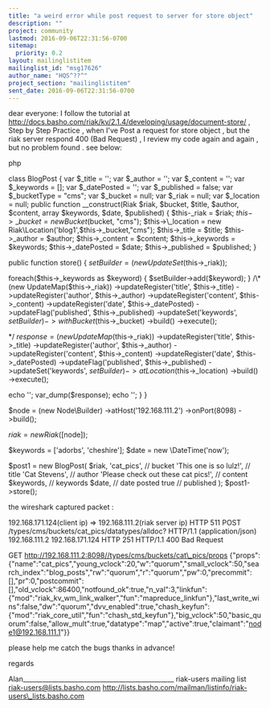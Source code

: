 ```yaml
---
title: "a weird error while post request to server for store object"
description: ""
project: community
lastmod: 2016-09-06T22:31:56-0700
sitemap:
  priority: 0.2
layout: mailinglistitem
mailinglist_id: "msg17626"
author_name: "HQS^??^"
project_section: "mailinglistitem"
sent_date: 2016-09-06T22:31:56-0700
---
```



dear everyone:
 I follow the tutorial at 
http://docs.basho.com/riak/kv/2.1.4/developing/usage/document-store/ , Step 
by Step Practice , when I've Post a request for store object , but the riak 
server respond 400 (Bad Request) , I review my code again and again , but no 
problem found . see below:

php


class BlogPost {
 var $\_title = '';
 var $\_author = '';
 var $\_content = '';
 var $\_keywords = [];
 var $\_datePosted = '';
 var $\_published = false;
 var $\_bucketType = "cms";
 var $\_bucket = null;
 var $\_riak = null;
 var $\_location = null;
 public function \_\_construct(Riak $riak, $bucket, $title, $author, $content, 
array $keywords, $date, $published)
 {
 $this-\_riak = $riak;
 $this->\_bucket = new Bucket($bucket, "cms");
 $this->\_location = new Riak\Location('blog1',$this->\_bucket,"cms");
 $this->\_title = $title;
 $this->\_author = $author;
 $this->\_content = $content;
 $this->\_keywords = $keywords;
 $this->\_datePosted = $date;
 $this->\_published = $published;
 }

 public function store()
 {
 $setBuilder = (new UpdateSet($this->\_riak));
 
 foreach($this->\_keywords as $keyword) {
 $setBuilder->add($keyword);
 }
/\*
 (new UpdateMap($this->\_riak))
 ->updateRegister('title', $this->\_title)
 ->updateRegister('author', $this->\_author)
 ->updateRegister('content', $this->\_content)
 ->updateRegister('date', $this->\_datePosted)
 ->updateFlag('published', $this->\_published)
 ->updateSet('keywords', $setBuilder)
 ->withBucket($this->\_bucket)
 ->build()
 ->execute();

\*/
 $response = (new UpdateMap($this->\_riak))
 ->updateRegister('title', $this->\_title)
 ->updateRegister('author', $this->\_author)
 ->updateRegister('content', $this->\_content)
 ->updateRegister('date', $this->\_datePosted)
 ->updateFlag('published', $this->\_published)
 ->updateSet('keywords', $setBuilder)
 ->atLocation($this->\_location)
 ->build()
 ->execute();

 echo '';
 var\_dump($response);
 echo '';
 }
}

 $node = (new Node\Builder)
 ->atHost('192.168.111.2')
 ->onPort(8098)
 ->build();

 $riak = new Riak([$node]);


$keywords = ['adorbs', 'cheshire'];
$date = new \DateTime('now');


$post1 = new BlogPost(
 $riak,
 'cat\_pics', // bucket
 'This one is so lulz!', // title
 'Cat Stevens', // author
 'Please check out these cat pics!', // content
 $keywords, // keywords
 $date, // date posted
 true // published
);
$post1->store();

the wireshark captured packet : 

 192.168.171.124(client ip) => 192.168.111.2(riak server ip) HTTP 511 
 POST /types/cms/buckets/cat\_pics/datatypes/alldoc? HTTP/1.1 (application/json)
 192.168.111.2 192.168.171.124 HTTP 251 HTTP/1.1 400 Bad Request 

 GET http://192.168.111.2:8098//types/cms/buckets/cat\_pics/props
{"props":{"name":"cat\_pics","young\_vclock":20,"w":"quorum","small\_vclock":50,"search\_index":"blog\_posts","rw":"quorum","r":"quorum","pw":0,"precommit":[],"pr":0,"postcommit":[],"old\_vclock":86400,"notfound\_ok":true,"n\_val":3,"linkfun":{"mod":"riak\_kv\_wm\_link\_walker","fun":"mapreduce\_linkfun"},"last\_write\_wins":false,"dw":"quorum","dvv\_enabled":true,"chash\_keyfun":{"mod":"riak\_core\_util","fun":"chash\_std\_keyfun"},"big\_vclock":50,"basic\_quorum":false,"allow\_mult":true,"datatype":"map","active":true,"claimant":"node1@192.168.111.1"}}

 please help me catch the bugs thanks in advance! 

regards
 
 Alan\_\_\_\_\_\_\_\_\_\_\_\_\_\_\_\_\_\_\_\_\_\_\_\_\_\_\_\_\_\_\_\_\_\_\_\_\_\_\_\_\_\_\_\_\_\_\_
riak-users mailing list
riak-users@lists.basho.com
http://lists.basho.com/mailman/listinfo/riak-users\_lists.basho.com

